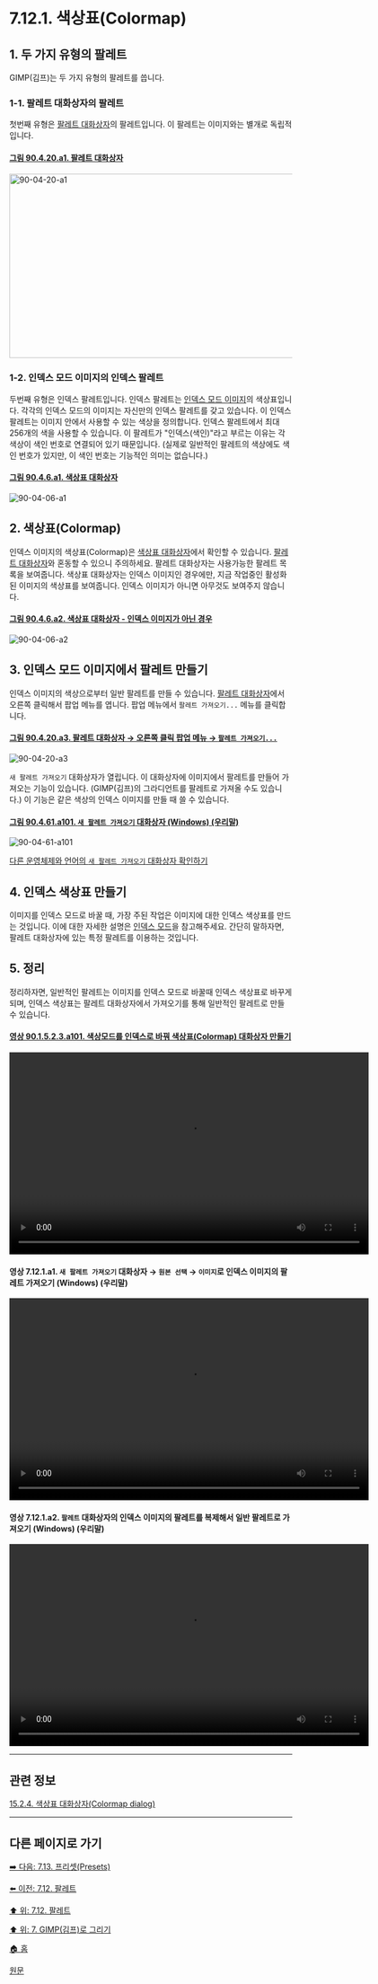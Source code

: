 # 7.12.1. 색상표(Colormap)

<a id="07-12-01-s1"></a>

## 1. 두 가지 유형의 팔레트
GIMP(김프)는 두 가지 유형의 팔레트를 씁니다.

<a id="07-12-01-s1-01"></a>

### 1-1. 팔레트 대화상자의 팔레트
첫번째 유형은 [팔레트 대화상자](./15-03-06-00-palettes-dialog.md)의 팔레트입니다. 이 팔레트는 이미지와는 별개로 독립적입니다.

<a id="90-04-20-a1"></a>

#### [그림 90.4.20.a1. 팔레트 대화상자](./90-04-0020-palette.md#90-04-20-a1)
<img width="850" height="328" alt="90-04-20-a1" src="https://github.com/user-attachments/assets/6eb5f1c5-b2d5-4cf6-bccc-9aae83656796" />

<a id="07-12-01-s1-02"></a>

### 1-2. 인덱스 모드 이미지의 인덱스 팔레트
두번째 유형은 인덱스 팔레트입니다. 인덱스 팔레트는 [인덱스 모드 이미지](./19-glossaryx-color_mode_indexed.md)의 색상표입니다. 각각의 인덱스 모드의 이미지는 자신만의 인덱스 팔레트를 갖고 있습니다. 이 인덱스 팔레트는 이미지 안에서 사용할 수 있는 색상을 정의합니다. 인덱스 팔레트에서 최대 256개의 색을 사용할 수 있습니다. 이 팔레트가 "인덱스(색인)"라고 부르는 이유는 각 색상이 색인 번호로 연결되어 있기 때문입니다. (실제로 일반적인 팔레트의 색상에도 색인 번호가 있지만, 이 색인 번호는 기능적인 의미는 없습니다.)

<a id="90-04-06-a1"></a>

#### [그림 90.4.6.a1. 색상표 대화상자](./90-04-0006-colormap.md#90-04-06-a1)
![90-04-06-a1](https://github.com/wonder13662/gimp/assets/15767104/e6fff5e0-f875-48d7-9d55-71a8c40ab677)

<a id="07-12-01-s2"></a>

## 2. 색상표(Colormap)
인덱스 이미지의 색상표(Colormap)은 [색상표 대화상자](./15-02-04-00-colormap-dialog.md)에서 확인할 수 있습니다. [팔레트 대화상자](./15-03-06-00-palettes-dialog.md)와 혼동할 수 있으니 주의하세요. 팔레트 대화상자는 사용가능한 팔레트 목록을 보여줍니다. 색상표 대화상자는 인덱스 이미지인 경우에만, 지금 작업중인 활성화된 이미지의 색상표를 보여줍니다. 인덱스 이미지가 아니면 아무것도 보여주지 않습니다.

<a id="90-04-06-a2"></a>

#### [그림 90.4.6.a2. 색상표 대화상자 - 인덱스 이미지가 아닌 경우](./90-04-0006-colormap.md#90-04-06-a2)
![90-04-06-a2](https://github.com/wonder13662/gimp/assets/15767104/01d022d2-7073-4ce2-a275-2e0f3f3c9c5b)

<a id="07-12-01-s3"></a>

## 3. 인덱스 모드 이미지에서 팔레트 만들기
인덱스 이미지의 색상으로부터 일반 팔레트를 만들 수 있습니다. [팔레트 대화상자](./15-03-06-00-palettes-dialog.md)에서 오른쪽 클릭해서 팝업 메뉴를 엽니다. 팝업 메뉴에서 `팔레트 가져오기...` 메뉴를 클릭합니다. 

<a id="90-04-20-a3"></a>

#### [그림 90.4.20.a3. 팔레트 대화상자 → 오른쪽 클릭 팝업 메뉴 → `팔레트 가져오기...`](./90-04-0020-palette.md#90-04-20-a3)
![90-04-20-a3](https://github.com/wonder13662/gimp/assets/15767104/e2af3336-3ac1-40a7-8980-fdbdb558936d)

`새 팔레트 가져오기` 대화상자가 열립니다. 이 대화상자에 이미지에서 팔레트를 만들어 가져오는 기능이 있습니다. (GIMP(김프)의 그라디언트를 팔레트로 가져올 수도 있습니다.) 이 기능은 같은 색상의 인덱스 이미지를 만들 때 쓸 수 있습니다.

<a id="90-04-61-a101"></a>

#### [그림 90.4.61.a101. `새 팔레트 가져오기` 대화상자 (Windows) (우리말)](./90-04-0061-import_a_new_palette.md#90-04-61-a101)
![90-04-61-a101](https://github.com/wonder13662/gimp/assets/15767104/7332d337-2901-4f96-88ab-0859849d7246)

[다른 운영체제와 언어의 `새 팔레트 가져오기` 대화상자 확인하기](./90-04-0061-import_a_new_palette.md#90-04-61-a102)

<a id="07-12-01-s4"></a>

## 4. 인덱스 색상표 만들기
이미지를 인덱스 모드로 바꿀 때, 가장 주된 작업은 이미지에 대한 인덱스 색상표를 만드는 것입니다. 이에 대한 자세한 설명은 [인덱스 모드](./16-06-06-indexed-mode.md)을 참고해주세요. 간단히 말하자면, 팔레트 대화상자에 있는 특정 팔레트를 이용하는 것입니다.

<a id="07-12-01-s5"></a>

## 5. 정리
정리하자면, 일반적인 팔레트는 이미지를 인덱스 모드로 바꿀때 인덱스 색상표로 바꾸게 되며, 인덱스 색상표는 팔레트 대화상자에서 가져오기를 통해 일반적인 팔레트로 만들 수 있습니다.

<a id="90-01-05-02-03-a101"></a>

#### [영상 90.1.5.2.3.a101. 색상모드를 인덱스로 바꿔 색상표(Colormap) 대화상자 만들기](./90-01-05-02-03-indexed.md#90-01-05-02-03-a101)
<video controls="controls" width="640" height="360" environment="MacOS:Sonoma 14.2.1 GIMP 2.10.36" src="https://github.com/wonder13662/gimp/assets/15767104/e1b86121-19a0-4830-b091-c3a2db7e6d72"></video>

#### 영상 7.12.1.a1. `새 팔레트 가져오기` 대화상자 → `원본 선택`  → `이미지`로 인덱스 이미지의 팔레트 가져오기 (Windows) (우리말)
<video controls="controls" width="640" height="360" src="https://github.com/wonder13662/gimp/assets/15767104/d1bb72ed-5cec-4607-b802-b667f74bb76a"></video>

#### 영상 7.12.1.a2. `팔레트` 대화상자의 인덱스 이미지의 팔레트를 복제해서 일반 팔레트로 가져오기 (Windows) (우리말)
<video controls="controls" width="640" height="360" src="https://github.com/wonder13662/gimp/assets/15767104/303fc516-4d4e-4c34-9530-81b2bb0ffedd"></video>

***

## 관련 정보

[15.2.4. 색상표 대화상자(Colormap dialog)](./15-02-04-00-colormap-dialog.md)

***

## 다른 페이지로 가기
[➡️ 다음: 7.13. 프리셋(Presets)](./07-13-presets.md)

[⬅️ 이전: 7.12. 팔레트](./07-12-00-palettes.md)

[⬆️ 위: 7.12. 팔레트](./07-12-00-palettes.md)

[⬆️ 위: 7. GIMP(김프)로 그리기](./07-00-painting-with-gimp.md)

[🏠 홈](./00-home.md)

[원문](https://docs.gimp.org/2.10/ko/gimp-concepts-palettes.html#idm5092)